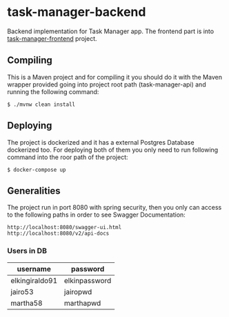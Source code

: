 # task-manager-backend
Backend implementation for Task Manager app. The frontend part is into [task-manager-frontend](https://github.com/elkingiraldo/task-manager-frontend) project.

## Compiling
This is a Maven project and for compiling it you should do it with the Maven wrapper provided going into project root path (task-manager-api) and running the following command:

```
$ ./mvnw clean install
```

## Deploying
The project is dockerized and it has a external Postgres Database dockerized too. For deploying both of them you only need to run following command into the roor path of the project:

```
$ docker-compose up
```
## Generalities
The project run in port 8080 with spring security, then you only can access to the following paths in order to see Swagger Documentation:

```
http://localhost:8080/swagger-ui.html
http://localhost:8080/v2/api-docs
```

### Users in DB

| username  | password |
| ------------- | ------------- |
| elkingiraldo91  | elkinpassword  |
| jairo53  | jairopwd  |
| martha58  | marthapwd  |
